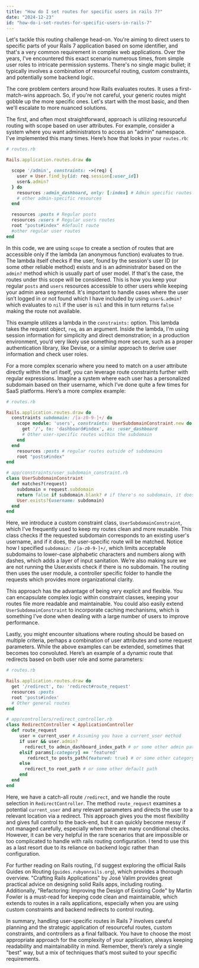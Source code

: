 ```yaml
---
title: "How do I set routes for specific users in rails 7?"
date: "2024-12-23"
id: "how-do-i-set-routes-for-specific-users-in-rails-7"
---
```


Let's tackle this routing challenge head-on. You're aiming to direct users to specific parts of your Rails 7 application based on some identifier, and that's a very common requirement in complex web applications. Over the years, I've encountered this exact scenario numerous times, from simple user roles to intricate permission systems. There's no single magic bullet; it typically involves a combination of resourceful routing, custom constraints, and potentially some backend logic.

The core problem centers around how Rails evaluates routes. It uses a first-match-wins approach. So, if you're not careful, your generic routes might gobble up the more specific ones. Let's start with the most basic, and then we'll escalate to more nuanced solutions.

The first, and often most straightforward, approach is utilizing resourceful routing with scope based on user attributes. For example, consider a system where you want administrators to access an "admin" namespace. I've implemented this many times. Here’s how that looks in your `routes.rb`:

```ruby
# routes.rb

Rails.application.routes.draw do

  scope '/admin', constraints: ->(req) {
    user = User.find_by(id: req.session[:user_id])
    user&.admin?
  } do
    resources :admin_dashboard, only: [:index] # Admin specific routes here
    # other admin-specific resources
  end

  resources :posts # Regular posts
  resources :users # Regular users routes
  root "posts#index" #default route
  #other regular user routes
end

```

In this code, we are using `scope` to create a section of routes that are accessible only if the lambda (an anonymous function) evaluates to true. The lambda itself checks if the user, found by the session's user ID (or some other reliable method) exists and is an administrator based on the `admin?` method which is usually part of user model. If that's the case, the routes under this scope will be considered. This is how you keep your regular `posts` and `users` resources accessible to other users while keeping your admin area segmented. It's important to handle cases where the user isn’t logged in or not found which I have included by using `user&.admin?` which evaluates to `nil` if the user is `nil` and this in turn returns `false` making the route not available.

This example utilizes a lambda in the `constraints:` option. This lambda takes the request object, `req`, as an argument. Inside the lambda, I'm using session information for simplicity and direct demonstration; in a production environment, you’d very likely use something more secure, such as a proper authentication library, like Devise, or a similar approach to derive user information and check user roles.

For a more complex scenario where you need to match on a user attribute directly within the url itself, you can leverage route constraints further with regular expressions. Imagine a system where each user has a personalized subdomain based on their username, which I’ve done quite a few times for SaaS platforms. Here’s a more complex example:

```ruby
# routes.rb

Rails.application.routes.draw do
  constraints subdomain: /[a-z0-9-]+/ do
    scope module: 'users', constraints: UserSubdomainConstraint.new do
      get '/', to: 'dashboard#index', as: :user_dashboard
      # Other user-specific routes within the subdomain
    end
  end
    resources :posts # regular routes outside of subdomains
    root "posts#index"
end
```
```ruby
# app/constraints/user_subdomain_constraint.rb
class UserSubdomainConstraint
  def matches?(request)
    subdomain = request.subdomain
    return false if subdomain.blank? # if there's no subdomain, it doesn't match
    User.exists?(username: subdomain)
  end
end
```

Here, we introduce a custom constraint class, `UserSubdomainConstraint`, which I've frequently used to keep my routes clean and more reusable. This class checks if the requested subdomain corresponds to an existing user's username, and if it does, the user-specific route will be matched. Notice how I specified `subdomain: /[a-z0-9-]+/`, which limits acceptable subdomains to lower-case alphabetic characters and numbers along with dashes, which adds a layer of input sanitation. We’re also making sure we are not running the User.exists check if there is no subdomain. The routing then uses the user module, a controller specific folder to handle the requests which provides more organizational clarity.

This approach has the advantage of being very explicit and flexible. You can encapsulate complex logic within constraint classes, keeping your routes file more readable and maintainable. You could also easily extend `UserSubdomainConstraint` to incorporate caching mechanisms, which is something I’ve done when dealing with a large number of users to improve performance.

Lastly, you might encounter situations where routing should be based on multiple criteria, perhaps a combination of user attributes and some request parameters. While the above examples can be extended, sometimes that becomes too convoluted. Here’s an example of a dynamic route that redirects based on both user role and some parameters:

```ruby
# routes.rb

Rails.application.routes.draw do
  get '/redirect', to: 'redirect#route_request'
  resources :posts
  root 'posts#index'
  # Other general routes
end

```
```ruby
# app/controllers/redirect_controller.rb
class RedirectController < ApplicationController
  def route_request
     user = current_user # Assuming you have a current_user method
     if user && user.admin?
       redirect_to admin_dashboard_index_path # or some other admin path
     elsif params[:category] == 'featured'
        redirect_to posts_path(featured: true) # or some other category
     else
       redirect_to root_path # or some other default path
     end
  end
end
```

Here, we have a catch-all route `/redirect`, and we handle the route selection in `RedirectController`. The method `route_request` examines a potential `current_user` and any relevant parameters and directs the user to a relevant location via a redirect. This approach gives you the most flexibility and gives full control to the back-end, but it can quickly become messy if not managed carefully, especially when there are many conditional checks. However, it can be very helpful in the rare scenarios that are impossible or too complicated to handle with rails routing configuration. I tend to use this as a last resort due to its reliance on backend logic rather than configuration.

For further reading on Rails routing, I'd suggest exploring the official Rails Guides on Routing (`guides.rubyonrails.org`), which provides a thorough overview. "Crafting Rails Applications" by José Valim provides great practical advice on designing solid Rails apps, including routing. Additionally, "Refactoring: Improving the Design of Existing Code" by Martin Fowler is a must-read for keeping code clean and maintainable, which extends to routes in a rails applications, especially when you are using custom constraints and backend redirects to control routing.

In summary, handling user-specific routes in Rails 7 involves careful planning and the strategic application of resourceful routes, custom constraints, and controllers as a final fallback. You have to choose the most appropriate approach for the complexity of your application, always keeping readability and maintainability in mind. Remember, there’s rarely a single "best" way, but a mix of techniques that’s most suited to your specific requirements.
